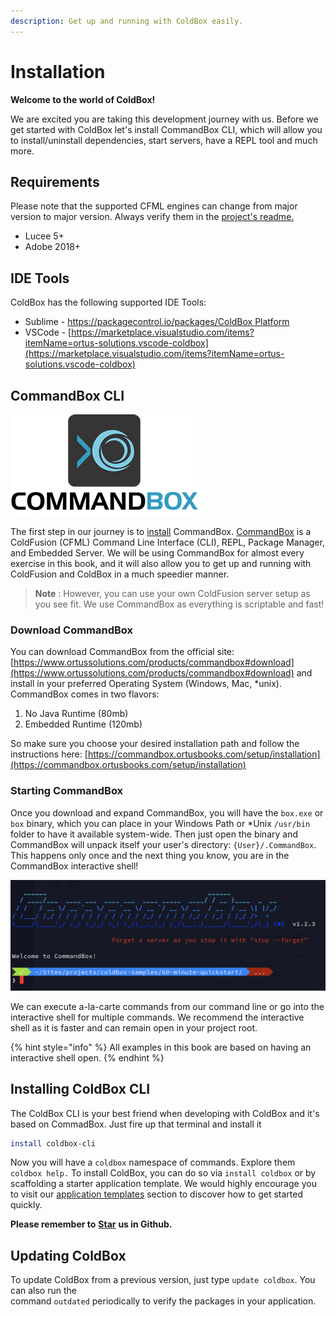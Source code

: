 ```yaml
---
description: Get up and running with ColdBox easily.
---
```


# Installation

**Welcome to the world of ColdBox!**

We are excited you are taking this development journey with us. Before we get started with ColdBox let's install CommandBox CLI, which will allow you to install/uninstall dependencies, start servers, have a REPL tool and much more.

## Requirements

Please note that the supported CFML engines can change from major version to major version.  Always verify them in the [project's readme.](https://github.com/coldbox/coldbox-platform)

* Lucee 5+
* Adobe 2018+

## IDE Tools

ColdBox has the following supported IDE Tools:

* Sublime - [https://packagecontrol.io/packages/ColdBox Platform](https://packagecontrol.io/packages/ColdBox%20Platform)
* VSCode - [https://marketplace.visualstudio.com/items?itemName=ortus-solutions.vscode-coldbox](https://marketplace.visualstudio.com/items?itemName=ortus-solutions.vscode-coldbox)

## CommandBox CLI

![](../.gitbook/assets/CommandBoxLogo.png)

The first step in our journey is to [install](https://commandbox.ortusbooks.com/content/setup/installation.html) CommandBox. [CommandBox](https://www.ortussolutions.com/products/commandbox) is a ColdFusion (CFML) Command Line Interface (CLI), REPL, Package Manager, and Embedded Server. We will be using CommandBox for almost every exercise in this book, and it will also allow you to get up and running with ColdFusion and ColdBox in a much speedier manner.

> **Note** : However, you can use your own ColdFusion server setup as you see fit. We use CommandBox as everything is scriptable and fast!

### Download CommandBox

You can download CommandBox from the official site: [https://www.ortussolutions.com/products/commandbox#download](https://www.ortussolutions.com/products/commandbox#download) and install in your preferred Operating System (Windows, Mac, \*unix). CommandBox comes in two flavors:

1. No Java Runtime (80mb)
2. Embedded Runtime (120mb)

So make sure you choose your desired installation path and follow the instructions here: [https://commandbox.ortusbooks.com/setup/installation](https://commandbox.ortusbooks.com/setup/installation)

### Starting CommandBox

Once you download and expand CommandBox, you will have the `box.exe` or `box` binary, which you can place in your Windows Path or \*Unix `/usr/bin` folder to have it available system-wide. Then just open the binary and CommandBox will unpack itself your user's directory: `{User}/.CommandBox`. This happens only once and the next thing you know, you are in the CommandBox interactive shell!

![CommandBox Shell](<../.gitbook/assets/image (3) (1) (1).png>)

We can execute a-la-carte commands from our command line or go into the interactive shell for multiple commands. We recommend the interactive shell as it is faster and can remain open in your project root.

{% hint style="info" %}
All examples in this book are based on having an interactive shell open.
{% endhint %}

## Installing ColdBox CLI

The ColdBox CLI is your best friend when developing with ColdBox and it's based on CommadBox.  Just fire up that terminal and install it

```bash
install coldbox-cli
```

Now you will have a `coldbox` namespace of commands.  Explore them `coldbox help.` To install ColdBox, you can do so via `install coldbox` or by scaffolding a starter application template.  We would highly encourage you to visit our [application templates](application-templates.md) section to discover how to get started quickly.

**Please remember to** [**Star**](https://github.com/coldbox/coldbox-platform) **us in Github.**

## Updating ColdBox

To update ColdBox from a previous version, just type `update coldbox`.  You can also run the \
&#x20;command `outdated` periodically to verify the packages in your application.
